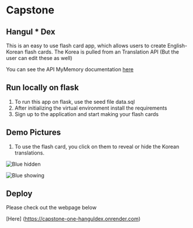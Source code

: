 # Capstone
## Hangul * Dex

This is an easy to use flash card app, which allows users to create English-Korean flash cards. The Korea is pulled from an Translation API (But the user can edit these as well)

You can see the API MyMemory documentation [here](https://mymemory.translated.net/doc/spec.php)

## Run locally on flask


1. To run this app on flask, use the seed file data.sql
2. After initializing the virtual environment install the requirements
3. Sign up to the application and start making your flash cards

## Demo Pictures

1. To use the flash card, you click on them to reveal or hide the Korean translations.

![Blue hidden](https://i.ibb.co/HKqwLZN/before.jpg)

![Blue showing](https://i.ibb.co/KXmYTTL/after.jpg)



## Deploy

Please check out the webpage below

[Here] (https://capstone-one-hanguldex.onrender.com)